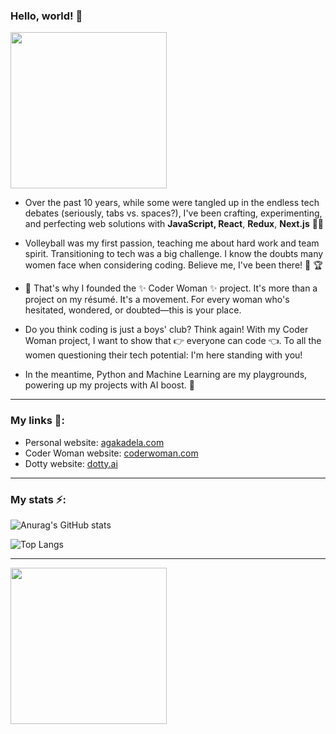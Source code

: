 ### Hello, world! 👋

[<img src="https://user-images.githubusercontent.com/14938482/173395971-707d0d64-ca9d-4c34-9f08-df2a80c229fd.png" width="250" />](https://agakadela.com)

 - Over the past 10 years, while some were tangled up in the endless tech debates (seriously, tabs vs. spaces?), I've been crafting, experimenting, and perfecting web solutions with **JavaScript, React**, **Redux**, **Next.js** 👩‍💻  

- Volleyball was my first passion, teaching me about hard work and team spirit. Transitioning to tech was a big challenge. I know the doubts many women face when considering coding. Believe me, I've been there! 🏐  🏆 

- 🔭  That's why I founded the ✨ Coder Woman ✨ project. It's more than a project on my résumé. It's a movement. For every woman who's hesitated, wondered, or doubted—this is your place.

- Do you think coding is just a boys' club? Think again! With my Coder Woman project, I want to show that 👉 everyone can code 👈. To all the women questioning their tech potential: I'm here standing with you!
  
- In the meantime, Python and Machine Learning are my playgrounds, powering up my projects with AI boost. 🤖  

---
### My links 🔗:
- Personal website: [agakadela.com](https://agakadela.com)
- Coder Woman website: [coderwoman.com](https://coderwoman.com)
- Dotty website: [dotty.ai](https://dotty.ai)
---
### My stats ⚡️:
  
![Anurag's GitHub stats](https://github-readme-stats-sigma-five.vercel.app/api?username=agakadela&show_icons=true&theme=radical&count_private=true)

![Top Langs](https://github-readme-stats-sigma-five.vercel.app/api/top-langs/?username=agakadela&layout=compact&theme=radical)

---
[<img src="https://user-images.githubusercontent.com/14938482/151793615-1fbb3818-fa19-4cd8-bf1e-74b1b9ea1e31.png" width="250" />](https://coderwoman.com)
